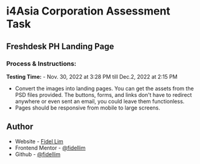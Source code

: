 # i4Asia Corporation Assessment Task

## Freshdesk PH Landing Page

### Process & Instructions:

**Testing Time:** - Nov. 30, 2022 at 3:28 PM till Dec.2, 2022 at 2:15 PM

-   Convert the images into landing pages. You can get the assets from the PSD files provided. The buttons, forms, and links don't have to redirect anywhere or even sent an email, you could leave them functionless.
-   Pages should be responsive from mobile to large screens.

## Author

-   Website - [Fidel Lim](https://fidellim-portfolio.netlify.app/)
-   Frontend Mentor - [@fidellim](https://www.frontendmentor.io/profile/fidellim)
-   Github - [@fidellim](https://github.com/fidellim)
